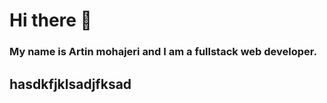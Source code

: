 # Hi there 👋
### My name is Artin mohajeri and I am a fullstack web developer.
## hasdkfjklsadjfksad
